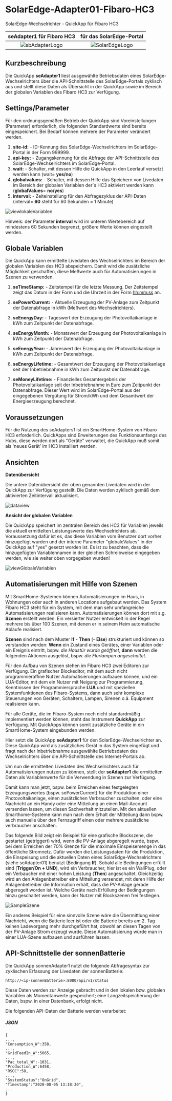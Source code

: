 # SolarEdge-Adapter01-Fibaro-HC3
SolarEdge-Wechselrichter - QuickApp für Fibaro HC3

|seAdapter1 für Fibaro HC3               |für das SolarEdge-Portal    |
|:-------------------------------------:|:------------------------------------:|
|![sbAdapterLogo](/images/seAdapter-Logo.png)   |![SolarEdgeLogo](/Images/sonnenLogo450.png)             |

## Kurzbeschreibung
Die QuickApp **seAdapter1** liest ausgewählte Betriebsdaten eines SolarEdge-Wechselrichters über die API-Schnittstelle des SolarEdge-Portals zyklisch aus und stellt diese Daten als Übersicht in der QuickApp sowie im Bereich der globalen Variablen des Fibaro HC3 zur Verfügung.

## Settings/Parameter
Für den ordnungsgemäßen Betrieb der QuickApp sind Voreinstellungen (Parameter) erforderlich, die folgenden Standardwerte sind bereits eingespeichert. Bei Bedarf können mehrere der Parameter verändert werden.

1. **site-id:** - ID-Kennung des SolarEdge-Wechselrichters im SolarEdge-Portal in der Form 999999.
2. **api-key:** - Zugangskennung für die Abfrage der API-Schnittstelle des SolarEdge-Wechselrichters im SolarEdge-Portal.
3. **wait:** - Schalter, mit dessen Hilfe die QuickApp in den Leerlauf versetzt werden kann (wait= **yes/no**)
4. **globalvalues:** - Schalter, mit dessen Hilfe das Speichern von Livedaten im Bereich der globalen Variablen der´s HC3 aktiviert werden kann (**globalValues**=  **no/yes**)
5. **interval:** - Zeiteinstellung für den Abfragezyklus der API-Daten (interval= **60** steht für 60 Sekunden = 1 Minute)

![viewlokaleVariablen](/images/seA1-lokaleVariablen#.png "lokale Variablen")

Hinweis: der Parameter **interval** wird im unteren Wertebereich auf mindestens 60 Sekunden begrenzt, größere Werte können eingestellt werden.

## Globale Variablen
Die QuickApp kann ermittelte Livedaten des Wechselrichters im Bereich der globalen Variablen des HC3 abspeichern. Damit wird die zusätzliche Möglichkeit geschaffen, diese Meßwerte auch für Automatisierungen in Szenen zu verwenden.

1. **seTimeStamp:** - Zeitstempel für die letzte Messung. Der Zeitstempel zeigt das Datum in der Form <yyyy-mm-dd> und die Uhrzeit in der Form <hh:mm:ss> an.  

2. **sePowerCurrent:** - Aktuelle Erzeugung der PV-Anlage zum Zeitpunkt der Datenabfrage in kWh (Meßwert des Wechselrichters).

3. **seEnergyDay:** - Tageswert der Erzeugung der Photovoltaikanlage in kWh zum Zeitpunkt der Datenabfrage.

4. **seEnergyMonth:** - Monatswert der Erzeugung der Photovoltaikanlage in kWh zum Zeitpunkt der Datenabfrage.

5. **seEnergyYear:** - Jahreswert der Erzeugung der Photovoltaikanlage in kWh zum Zeitpunkt der Datenabfrage.

6. **seEnergyLifetime:** - Gesamtwert der Erzeugung der Photovoltaikanlage seit der Inbetriebnahme in kWh zum Zeitpunkt der Datenabfrage.

7. **seMoneyLifetime:** - Finanzielles Gesamtergebnis der Photovoltaikanlage seit der Inbetriebnahme in Euro zum Zeitpunkt der Datenabfrage. Dieser Wert wird im SolarEdge-Portal aus der eingegebenen Vergütung für Strom/kWh und dem Gesamtwert der Energieerzeugung berechnet.

## Voraussetzungen
Für die Nutzung des seAdapters1 ist ein SmartHome-System von Fibaro HC3 erforderlich. QuickApps sind Erweiterungen des Funktionsumfangs des Hubs, diese werden dort als "Geräte" verwaltet, die QuickApp muß somit als 'neues Gerät' im HC3 installiert werden.

## Ansichten
**Datenübersicht**

Die untere Datenübersicht der oben genannten Livedaten wird in der QuickApp zur Verfügung gestellt. Die Daten werden zyklisch gemäß dem aktivierten Zeitintervall aktualisiert.

![dataview](/images/seA1-Datenübersicht#.png "Datenübersicht")

**Ansicht der globalen Variablen**

Die QuickApp speichert im zentralen Bereich des HC3 für Variablen jeweils die aktuell ermittelten Leistungswerte des Wechselrichters ab. Voraussetzung dafür ist es, das diese Variablen vom Benutzer dort vorher hinzugefügt wurden und der interne Parameter "globaleValues" in der QuickApp auf "yes" gesetzt worden ist. Es ist zu beachten, dass die hinzugefügten Variablennamen in der gleichen Schreibweise eingegeben werden, wie sie weiter oben vorgegeben wurden!

![viewGlobaleVariablen](/images/seA1-GlobaleVariablen#.png "Globale Variablen")


## Automatisierungen mit Hilfe von Szenen

Mit SmartHome-Systemen können Automatisierungen im Haus, in Wohnungen oder auch in anderen Locations aufgebaut werden. Das System Fibaro HC3 steht für ein System, mit dem man sehr umfangreiche Automatisierungen realisieren kann. Automatisierungen können dort mit s.g. **Szenen** erstellt werden. Ein versierter Nutzer entwickelt in der Regel mehrere bis über 100 Szenen, mit denen er in seinem Heim automatische Abläufe realisiert.

**Szenen** sind nach dem Muster **If** - **Then** (- **Else**) strukturiert und können so verstanden werden: **Wenn** ein Zustand eines Gerätes, einer Variablen oder ein Ereignis eintritt, bspw. *die Haustür wurde geöffnet*, **dann** werden die folgenden Aktionen ausgelöst, bspw. *die Flurlampen angeschaltet*.

Für den Aufbau von Szenen stehen im Fibaro HC3 zwei Editoren zur Verfügung. Ein grafischer Blockeditor, mit dem auch nicht programmieraffine Nutzer Automatisierungen aufbauen können, und ein LUA-Editor, mit dem ein Nutzer mit Neigung zur Programmierung, Kenntnissen der Programmiersprache **LUA** und mit speziellen Systemfunktionen des Fibaro-Systems, dann auch sehr komplexe Steuerungen von Geräten, Schaltern, Lampen, Sirenen o.ä. Equipment realisieren kann. 

Für alle Geräte, die im Fibaro-System noch nicht standardmäßig implementiert werden können, steht das Instrument **QuickApp** zur Verfügung. Mit QuickApps können somit zusätzliche Geräte in ein SmartHome-System eingebunden werden.

Hier setzt die QuickApp **seAdapter1** für den SolarEdge-Wechselrichter an. Diese QuickApp wird als zusätzliches Gerät in das System eingefügt und fragt nach der Inbetriebnahme ausgewählte Betriebsdaten des Wechselrichters über die API-Schnittstelle des Internet-Portals ab. 

Um nun die ermittelten Livedaten des Wechselrichters auch für Automatisierungen nutzen zu können, stellt der **seAdapter1** die ermittelten Daten als Variablenwerte für die Verwendung in Szenen zur Verfügung.

Damit kann man jetzt, bspw. beim Erreichen eines festgelegten Erzeugungswertes (bspw. sePowerCurrent) für die Produktion einer Photovoltaikanlage, einen zusätzlichen Verbraucher zuschalten, oder eine Nachricht an ein Handy oder eine Mitteilung an einen Mail-Account versenden lassen, um diesen Sachverhalt mitzuteilen. Mit den aktuellen Smarthome-Systeme kann man nach dem Erhalt der Mitteilung dann bspw. auch manuelle über den Fernzugriff einen oder mehrere zusätzliche verbraucher anschalten.

Das folgende Bild zeigt ein Beispiel für eine grafische Blockszene, die gestartet (getriggert) wird, wenn die PV-Anlage abgeregelt wurde, bspw. bei dem Erreichen der 70% Grenze für die maximale Einspeisemenge in das öffentliche Stromnetz. Dafür werden die Leistungsdaten für die Produktion, die Einspeisung und die aktuellen Daten eines SolarEdge-Wechselrichters (siehe seAdapter01) benutzt (Bedingung **If**). Sobald alle Bedingungen erfüllt sind (**Trigger/On + UND**), wird ein Verbraucher, hier ist es ein WallPlug, oder ein Verbaucher mit einer hohen Leistung (**Then**) angeschaltet. Gleichzeitig wird an den Anlagenbetreiber eine Mitteilung versendet, mit deren Hilfe der Anlagenbetreiber die Information erhält, dass die PV-Anlage gerade abgeregelt worden ist. Welche Geräte nach Erfüllung der Bedingungen hinzu geschaltet werden, kann der Nutzer mit Blockszenen frei festlegen.

![SampleSzene](/images/SampleSzene#.png "Beispiel für eine Szene")

Ein anderes Beispiel für eine sinnvolle Szene wäre die Übermittlung einer Nachricht, wenn die Batterie leer ist oder die Batterie bereits am 2. Tag keinen Ladevorgang mehr durchgeführt hat, obwohl an diesen Tagen von der PV-Anlage Strom erzeugt wurde. Diese Automatisierung würde man in einer LUA-Szene aufbauen und ausführen lassen.

## API-Schnittstelle der sonnenBatterie

Die QuickApp sonnenAdapter1 nutzt die folgende Abfragesyntax zur zyklischen Erfassung der Livedaten der sonnenBatterie:

````http://<ip-sonnenBatterie>:8080/api/v1/status````

Diese Daten werden zur Anzeige gebracht und in den lokalen bzw. globalen Variablen als Momentanwerte gespeichert; eine Langzeitspeicherung der Daten, bspw. in einer Datenbank, erfolgt nicht.

Die folgenden API-Daten der Batterie werden verarbeitet:

##### JSON

````
{
...,
"Consumption_W":358,
...,
"GridFeedIn_W":5065,
...,
"Pac_total_W":-1031,
"Production_W":6458,
"RSOC":58,
...,
"SystemStatus":"OnGrid",
"Timestamp":"2020-08-05 13:18:30",
...
}
````
